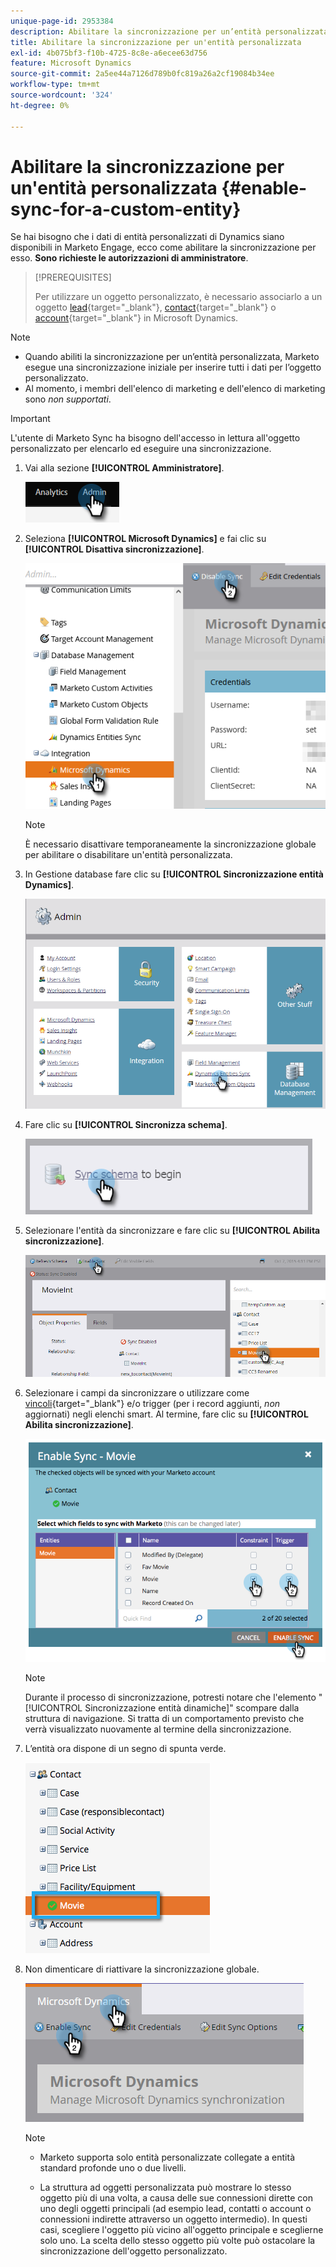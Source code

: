 ```yaml
---
unique-page-id: 2953384
description: Abilitare la sincronizzazione per un’entità personalizzata - Documentazione di Marketo - Documentazione del prodotto
title: Abilitare la sincronizzazione per un'entità personalizzata
exl-id: 4b075bf3-f10b-4725-8c8e-a6ecee63d756
feature: Microsoft Dynamics
source-git-commit: 2a5ee44a7126d789b0fc819a26a2cf19084b34ee
workflow-type: tm+mt
source-wordcount: '324'
ht-degree: 0%

---
```


# Abilitare la sincronizzazione per un&#39;entità personalizzata {#enable-sync-for-a-custom-entity}

Se hai bisogno che i dati di entità personalizzati di Dynamics siano disponibili in Marketo Engage, ecco come abilitare la sincronizzazione per esso. **Sono richieste le autorizzazioni di amministratore**.

>[!PREREQUISITES]
>
>Per utilizzare un oggetto personalizzato, è necessario associarlo a un oggetto [lead](/help/marketo/product-docs/crm-sync/microsoft-dynamics-sync/microsoft-dynamics-sync-details/microsoft-dynamics-sync-lead-sync.md){target="_blank"}, [contact](/help/marketo/product-docs/crm-sync/microsoft-dynamics-sync/microsoft-dynamics-sync-details/microsoft-dynamics-sync-contact-sync.md){target="_blank"} o [account](/help/marketo/product-docs/crm-sync/microsoft-dynamics-sync/microsoft-dynamics-sync-details/microsoft-dynamics-sync-account-sync.md){target="_blank"} in Microsoft Dynamics.

>[!NOTE]
>
>* Quando abiliti la sincronizzazione per un’entità personalizzata, Marketo esegue una sincronizzazione iniziale per inserire tutti i dati per l’oggetto personalizzato.
>* Al momento, i membri dell&#39;elenco di marketing e dell&#39;elenco di marketing sono _non supportati_.

>[!IMPORTANT]
>
>L&#39;utente di Marketo Sync ha bisogno dell&#39;accesso in lettura all&#39;oggetto personalizzato per elencarlo ed eseguire una sincronizzazione.

1. Vai alla sezione **[!UICONTROL Amministratore]**.

   ![](assets/enable-sync-for-a-custom-entity-1.png)

1. Seleziona **[!UICONTROL Microsoft Dynamics]** e fai clic su **[!UICONTROL Disattiva sincronizzazione]**.

   ![](assets/enable-sync-for-a-custom-entity-2.png)

   >[!NOTE]
   >
   >È necessario disattivare temporaneamente la sincronizzazione globale per abilitare o disabilitare un&#39;entità personalizzata.

1. In Gestione database fare clic su **[!UICONTROL Sincronizzazione entità Dynamics]**.

   ![](assets/enable-sync-for-a-custom-entity-3.png)

1. Fare clic su **[!UICONTROL Sincronizza schema]**.

   ![](assets/enable-sync-for-a-custom-entity-4.png)

1. Selezionare l&#39;entità da sincronizzare e fare clic su **[!UICONTROL Abilita sincronizzazione]**.

   ![](assets/enable-sync-for-a-custom-entity-5.png)

1. Selezionare i campi da sincronizzare o utilizzare come [vincoli](/help/marketo/product-docs/core-marketo-concepts/smart-lists-and-static-lists/using-smart-lists/add-a-constraint-to-a-smart-list-filter.md){target="_blank"} e/o trigger (per i record aggiunti, _non_ aggiornati) negli elenchi smart. Al termine, fare clic su **[!UICONTROL Abilita sincronizzazione]**.

   ![](assets/enable-sync-for-a-custom-entity-6.png)

   >[!NOTE]
   >
   >Durante il processo di sincronizzazione, potresti notare che l&#39;elemento &quot;[!UICONTROL Sincronizzazione entità dinamiche]&quot; scompare dalla struttura di navigazione. Si tratta di un comportamento previsto che verrà visualizzato nuovamente al termine della sincronizzazione.

1. L’entità ora dispone di un segno di spunta verde.

   ![](assets/enable-sync-for-a-custom-entity-7.png)

1. Non dimenticare di riattivare la sincronizzazione globale.

   ![](assets/enable-sync-for-a-custom-entity-8.png)

   >[!NOTE]
   >
   >* Marketo supporta solo entità personalizzate collegate a entità standard profonde uno o due livelli.
   >
   >* La struttura ad oggetti personalizzata può mostrare lo stesso oggetto più di una volta, a causa delle sue connessioni dirette con uno degli oggetti principali (ad esempio lead, contatti o account o connessioni indirette attraverso un oggetto intermedio). In questi casi, scegliere l&#39;oggetto più vicino all&#39;oggetto principale e sceglierne solo uno. La scelta dello stesso oggetto più volte può ostacolare la sincronizzazione dell&#39;oggetto personalizzato.
